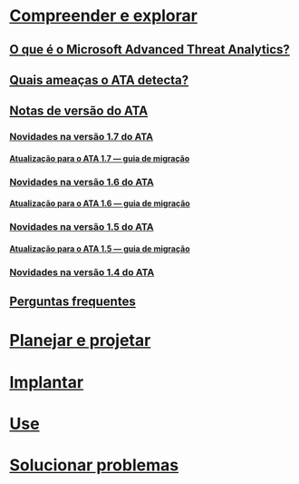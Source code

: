 # [Compreender e explorar](what-is-ata.md)
## [O que é o Microsoft Advanced Threat Analytics?](what-is-ata.md)
## [Quais ameaças o ATA detecta?](ata-threats.md)
## [Notas de versão do ATA](ata-release-notes.md)
### [Novidades na versão 1.7 do ATA](whats-new-version-1.7.md)
#### [Atualização para o ATA 1.7 — guia de migração](ata-update-1.7-migration-guide.md)
### [Novidades na versão 1.6 do ATA](whats-new-version-1.6.md)
#### [Atualização para o ATA 1.6 — guia de migração](ata-update-1.6-migration-guide.md)
### [Novidades na versão 1.5 do ATA](whats-new-version-1.5.md)
#### [Atualização para o ATA 1.5 — guia de migração](ata-update-1.5-migration-guide.md)
### [Novidades na versão 1.4 do ATA](whats-new-version-1.4.md)
## [Perguntas frequentes](ata-technical-faq.md)
# [Planejar e projetar](/advanced-threat-analytics/plan-design/ata-architecture)
# [Implantar](/advanced-threat-analytics/deploy-use/preinstall-ata)
# [Use](/advanced-threat-analytics/deploy-use/operate-ata)
# [Solucionar problemas](/advanced-threat-analytics/troubleshoot/troubleshooting-ata-known-errors)


<!--HONumber=Oct16_HO5-->


